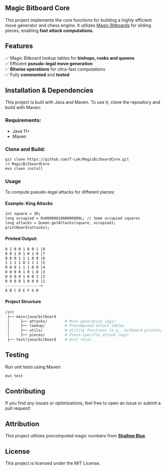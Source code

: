 ## Magic Bitboard Core

This project implements the core functions for building a highly efficient move generator and chess engine. It utilizes [Magic Bitboards](https://www.chessprogramming.org/Magic_Bitboards) for sliding pieces, enabling **fast attack computations**. 

## Features
✅ Magic Bitboard lookup tables for **bishops, rooks and queens**  
✅ Efficient **pseudo-legal move generation**  
✅ **Bitwise operations** for ultra-fast computations  
✅ Fully **commented** and **tested**  

## Installation & Dependencies
This project is built with Java and Maven. To use it, clone the repository and build with Maven:
### Requirements:
- Java 11+
- Maven

### Clone and Build:
```bash
git clone https://github.com/T-Lak/MagicBitboardCore.git
cd MagicBitboardCore
mvn clean install
```

### Usage
To compute pseudo-legal attacks for different pieces:
#### Example: King Attacks
```bash
int square = 36;
long occupied = 0x0000001008000000L; // Some occupied squares
long attacks = Queen.getAttacks(square, occupied);
printBoard(attacks);
```

#### Printed Output:
```bash
0 1 0 0 1 0 0 1 |8
0 0 1 0 1 0 1 0 |7
0 0 0 1 1 1 0 0 |6
1 1 1 1 0 1 1 1 |5
0 0 0 1 1 1 0 0 |4
0 0 0 0 1 0 1 0 |3
0 0 0 0 1 0 0 1 |2
0 0 0 0 1 0 0 0 |1
----------------+
A B C D E F G H
```

#### Project Structure
```bash
/src
 ├── main/java/bitboard
 │     ├── attacks/        # Move generation logic
 │     ├── lookup/         # Precomputed attack tables
 │     ├── utils/          # Utility functions (e.g., bitboard printing)
 │     ├── pieces/         # Piece-specific attack logic
 ├── test/java/bitboard    # Unit tests
```

## Testing
Run unit tests using Maven:
```bash
mvn test
```

## Contributing
If you find any issues or optimizations, feel free to open an issue or submit a pull request!

## Attribution
This project utilizes precomputed magic numbers from [**Shallow Blue**](https://github.com/GunshipPenguin/shallow-blue).

## License
This project is licensed under the MIT License.
